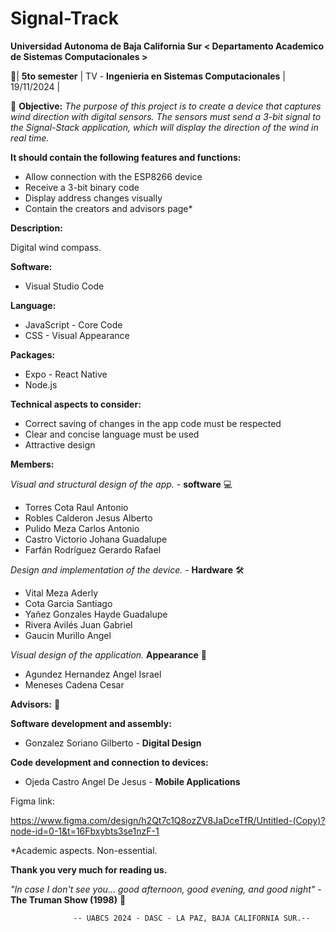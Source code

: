 # Signal-Track

**Universidad Autonoma de Baja California Sur < Departamento Academico de Sistemas Computacionales >**

📌| **5to semester** | TV - **Ingenieria en Sistemas Computacionales** | 19/11/2024 |

🎯 **Objective:** _The purpose of this project is to create a device that captures wind direction with digital sensors. The sensors must send a 3-bit signal to the Signal-Stack application, which will display the direction of the wind in real time._

**It should contain the following features and functions:**

- Allow connection with the ESP8266 device
- Receive a 3-bit binary code
- Display address changes visually
- Contain the creators and advisors page*

**Description:**

Digital wind compass.

**Software:**

- Visual Studio Code

**Language:**

- JavaScript - Core Code
- CSS - Visual Appearance

**Packages:**

- Expo - React Native
- Node.js

**Technical aspects to consider:**

- Correct saving of changes in the app code must be respected
- Clear and concise language must be used
- Attractive design

**Members:**

_Visual and structural design of the app._ - **software** 💻

- Torres Cota Raul Antonio
- Robles Calderon Jesus Alberto
- Pulido Meza Carlos Antonio
- Castro Victorio Johana Guadalupe
- Farfán Rodríguez Gerardo Rafael

_Design and implementation of the device._ - **Hardware** 🛠️

- Vital Meza Aderly
- Cota Garcia Santiago
- Yañez Gonzales Hayde Guadalupe
- Rivera Avilés Juan Gabriel
- Gaucin Murillo Angel

_Visual design of the application._ **Appearance** 🎨

- Agundez Hernandez Angel Israel 
- Meneses Cadena Cesar

**Advisors:** 📢

**Software development and assembly:**

- Gonzalez Soriano Gilberto - **Digital Design**

**Code development and connection to devices:**

- Ojeda Castro Angel De Jesus - **Mobile Applications**

Figma link:

https://www.figma.com/design/h2Qt7c1Q8ozZV8JaDceTfR/Untitled-(Copy)?node-id=0-1&t=16Fbxybts3se1nzF-1

*Academic aspects. Non-essential.

**Thank you very much for reading us.** 

_"In case I don't see you… good afternoon, good evening, and good night"_ - **The Truman Show (1998)** 🧸




                  -- UABCS 2024 - DASC - LA PAZ, BAJA CALIFORNIA SUR.-- 